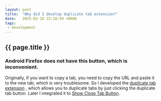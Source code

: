 ```yaml
---
layout: post
title:  "Why did I develop duplicate tab extension?"
date:   2025-02-18 15:18:59 +0800
tags: 
 - development
---
```

## {{ page.title }}
### Android Firefox does not have this button, which is inconvenient.

Originally, if you want to copy a tab, you need to copy the URL and paste it to the new tab, which is very troublesome. So I developed the [duplicate tab extension](https://addons.mozilla.org/en-US/firefox/addon/duplicate-tab-for-fx-mobile/) , which allows you to duplicate tabs by just clicking the duplicate tab button. Later I integrated it to [Show Close Tab Button](/).
